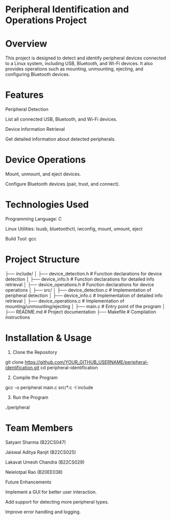 # Peripheral Identification and Operations Project

# Overview

This project is designed to detect and identify peripheral devices connected to a Linux system, including USB, Bluetooth, and Wi-Fi devices. It also provides operations such as mounting, unmounting, ejecting, and configuring Bluetooth devices.

# Features

Peripheral Detection

List all connected USB, Bluetooth, and Wi-Fi devices.

Device Information Retrieval

Get detailed information about detected peripherals.

# Device Operations

Mount, unmount, and eject devices.

Configure Bluetooth devices (pair, trust, and connect).

# Technologies Used

Programming Language: C

Linux Utilities: lsusb, bluetoothctl, iwconfig, mount, umount, eject

Build Tool: gcc

# Project Structure

├── include/
│   ├── device_detection.h      # Function declarations for device detection
│   ├── device_info.h           # Function declarations for detailed info retrieval
│   ├── device_operations.h     # Function declarations for device operations
│
├── src/
│   ├── device_detection.c      # Implementation of peripheral detection
│   ├── device_info.c           # Implementation of detailed info retrieval
│   ├── device_operations.c     # Implementation of mounting/unmounting/ejecting
│   ├── main.c                  # Entry point of the program
│
├── README.md                   # Project documentation
├── Makefile                     # Compilation instructions

# Installation & Usage

1. Clone the Repository

git clone https://github.com/YOUR_GITHUB_USERNAME/peripheral-identification.git
cd peripheral-identification

2. Compile the Program

gcc -o peripheral main.c src/*.c -I include

3. Run the Program

./peripheral

# Team Members

Satyam Sharma (B22CS047)

Jaiswal Aditya Ranjit (B22CS025)

Lakavat Umesh Chandra (B22CS029)

Neielotpal Rao (B20EE038)

Future Enhancements

Implement a GUI for better user interaction.

Add support for detecting more peripheral types.

Improve error handling and logging.
